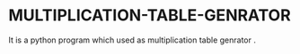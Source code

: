 # MULTIPLICATION-TABLE-GENRATOR
It is a python program which used as multiplication table genrator .

 
